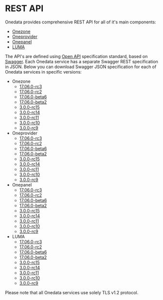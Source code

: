 # REST API

Onedata provides comprehensive REST API for all of it's main components:
* [Onezone](onezone/overview.md)
* [Oneprovider](oneprovider/overview.md)
* [Onepanel](onepanel/overview.md)
* [LUMA](luma/overview.md)

The API's are defined using [Open API](https://openapis.org/) specification
standard, based on [Swagger](http://swagger.io/). Each Onedata service has a
separate Swagger REST specification in JSON. Below you can download Swagger
JSON specification for each of Onedata services in specific versions:

* Onezone
    * [17.06.0-rc3](../../swagger/17.06.0-rc3/onezone/swagger.json)
    * [17.06.0-rc2](../../swagger/17.06.0-rc2/onezone/swagger.json)
    * [17.06.0-beta6](../../swagger/17.06.0-beta6/onezone/swagger.json)
    * [17.06.0-beta2](../../swagger/17.06.0-beta2/onezone/swagger.json)
    * [3.0.0-rc15](../../swagger/3.0.0-rc15/onezone/swagger.json)
    * [3.0.0-rc14](../../swagger/3.0.0-rc14/onezone/swagger.json)
    * [3.0.0-rc11](../../swagger/3.0.0-rc11/onezone/swagger.json)
    * [3.0.0-rc10](../../swagger/3.0.0-rc10/onezone/swagger.json)
    * [3.0.0-rc9](../../swagger/3.0.0-rc9/onezone/swagger.json)
* Oneprovider
    * [17.06.0-rc3](../../swagger/17.06.0-rc3/onezone/swagger.json)
    * [17.06.0-rc2](../../swagger/17.06.0-rc2/onezone/swagger.json)
    * [17.06.0-beta6](../../swagger/17.06.0-beta6/onezone/swagger.json)
    * [17.06.0-beta2](../../swagger/17.06.0-beta2/onezone/swagger.json)
    * [3.0.0-rc15](../../swagger/3.0.0-rc15/onezone/swagger.json)
    * [3.0.0-rc14](../../swagger/3.0.0-rc14/oneprovider/swagger.json)
    * [3.0.0-rc11](../../swagger/3.0.0-rc11/oneprovider/swagger.json)
    * [3.0.0-rc10](../../swagger/3.0.0-rc10/oneprovider/swagger.json)
    * [3.0.0-rc9](../../swagger/3.0.0-rc9/oneprovider/swagger.json)
* Onepanel
    * [17.06.0-rc3](../../swagger/17.06.0-rc3/onezone/swagger.json)
    * [17.06.0-rc2](../../swagger/17.06.0-rc2/onezone/swagger.json)
    * [17.06.0-beta6](../../swagger/17.06.0-beta6/onezone/swagger.json)
    * [17.06.0-beta2](../../swagger/17.06.0-beta2/onezone/swagger.json)
    * [3.0.0-rc15](../../swagger/3.0.0-rc15/onezone/swagger.json)
    * [3.0.0-rc14](../../swagger/3.0.0-rc14/onepanel/swagger.json)
    * [3.0.0-rc11](../../swagger/3.0.0-rc11/onepanel/swagger.json)
    * [3.0.0-rc10](../../swagger/3.0.0-rc10/onepanel/swagger.json)
    * [3.0.0-rc9](../../swagger/3.0.0-rc9/onepanel/swagger.json)
* LUMA
    * [17.06.0-rc3](../../swagger/17.06.0-rc3/onezone/swagger.json)
    * [17.06.0-rc2](../../swagger/17.06.0-rc2/onezone/swagger.json)
    * [17.06.0-beta6](../../swagger/17.06.0-beta6/onezone/swagger.json)
    * [17.06.0-beta2](../../swagger/17.06.0-beta2/onezone/swagger.json)
    * [3.0.0-rc15](../../swagger/3.0.0-rc15/onezone/swagger.json)
    * [3.0.0-rc14](../../swagger/3.0.0-rc14/luma/swagger.json)
    * [3.0.0-rc11](../../swagger/3.0.0-rc11/luma/swagger.json)
    * [3.0.0-rc10](../../swagger/3.0.0-rc10/luma/swagger.json)
    * [3.0.0-rc9](../../swagger/3.0.0-rc9/luma/swagger.json)

Please note that all Onedata services use solely TLS v1.2 protocol.
